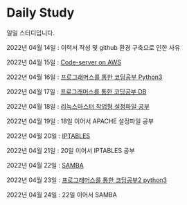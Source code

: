 # Daily Study
일일 스터디입니다.

2022년 04월 14일 : 이력서  작성 및 github 환경 구축으로 인한 사유

2022년 04월 15일 : [Code-server on AWS](/2022/0415_Create_Code_Server.md)

2022년 04월 16일 : [프로그래머스를 통한 코딩공부 Python3](/2022/0416_Study.md)

2022년 04월 17일 : [프로그래머스를 통한 코딩공부 DB](/2022/0417_Study.md)

2022년 04월 18일 : [리눅스마스터 작업형 설정파일 공부](/2022/0418_0419_LinuxMaster_Study.md)

2022년 04월 19일 : 18일 이어서 APACHE 설정파일 공부

2022년 04월 20일 : [IPTABLES](/2022/0420_IPTABLES.md)

2022년 04월 21일 : 20일 이어서 IPTABLES 공부 

2022년 04월 22일 : [SAMBA](/2022/0422_SAMBA.md)

2022년 04월 23일 : [프로그래머스를 통한 코딩공부2 python3](/2022/0423_Study.md)

2022년 04월 24일 : 22일 이어서 SAMBA
